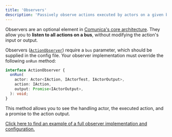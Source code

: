 ```yaml
---
title: 'Observers'
description: 'Passively observe actions executed by actors on a given bus.'
---
```


Observers are an optional element in [Comunica's core architecture](/docs/modify/advanced/architecture_core/).
They allow you to **listen to all actions on a bus**, without modifying the action's input or output.

Observers ([`ActionObserver`](https://comunica.github.io/comunica/classes/core.actionobserver-1.html)) require a `bus` parameter, which should be supplied in the config file.
Your observer implementation must override the following `onRun` method:
```typescript
interface ActionObserver {
  onRun(
    actor: Actor<IAction, IActorTest, IActorOutput>,
    action: IAction,
    output: Promise<IActorOutput>,
  ): void;
}
```
This method allows you to see the handling actor, the executed action, and a promise to the action output.

[Click here to find an example of a full observer implementation and configuration.](https://github.com/comunica/examples/tree/master/packages/actor-observe-rdf-dereference)
